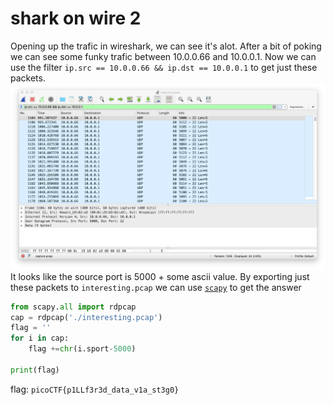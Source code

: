 # shark on wire 2
Opening up the trafic in wireshark, we can see it's alot. 
After a bit of poking we can see some funky trafic between 
10.0.0.66 and 10.0.0.1. Now we can use the filter `ip.src == 10.0.0.66 && ip.dst == 10.0.0.1` to get just these packets.
![](./screanshot.png)
It looks like the source port is 5000 + some ascii value. By exporting just these packets to `interesting.pcap` we can use [`scapy`](https://scapy.net/) to get the answer
```python
from scapy.all import rdpcap
cap = rdpcap('./interesting.pcap')
flag = ''
for i in cap:
    flag +=chr(i.sport-5000)

print(flag)
```
flag: `picoCTF{p1LLf3r3d_data_v1a_st3g0}`